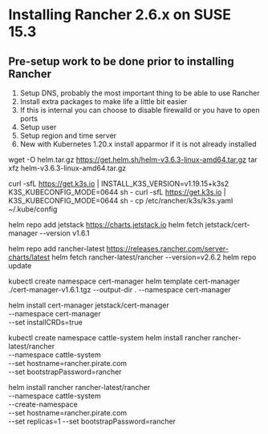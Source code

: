 # Installing Rancher 2.6.x on SUSE 15.3

## Pre-setup work to be done prior to installing Rancher

1. Setup DNS, probably the most important thing to be able to use Rancher
1. Install extra packages to make life a little bit easier
1. If this is internal you can choose to disable firewalld or you have to open ports
1. Setup user
1. Setup region and time server
1. New with Kubernetes 1.20.x install apparmor if it is not already installed


wget -O helm.tar.gz https://get.helm.sh/helm-v3.6.3-linux-amd64.tar.gz
tar xfz helm-v3.6.3-linux-amd64.tar.gz

curl -sfL https://get.k3s.io | INSTALL_K3S_VERSION=v1.19.15+k3s2 K3S_KUBECONFIG_MODE=0644 sh -
curl -sfL https://get.k3s.io | K3S_KUBECONFIG_MODE=0644 sh -
cp /etc/rancher/k3s/k3s.yaml ~/.kube/config

helm repo add jetstack https://charts.jetstack.io
helm fetch jetstack/cert-manager --version v1.6.1

helm repo add rancher-latest https://releases.rancher.com/server-charts/latest
helm fetch rancher-latest/rancher --version=v2.6.2
helm repo update

kubectl create namespace cert-manager
helm template cert-manager ./cert-manager-v1.6.1.tgz --output-dir . --namespace cert-manager

helm install cert-manager jetstack/cert-manager \
  --namespace cert-manager \
  --set installCRDs=true

kubectl create namespace cattle-system
helm install rancher rancher-latest/rancher \
  --namespace cattle-system \
  --set hostname=rancher.pirate.com \
  --set bootstrapPassword=rancher

helm install rancher rancher-latest/rancher \
  --namespace cattle-system \
  --create-namespace \
  --set hostname=rancher.pirate.com \
  --set replicas=1
  --set bootstrapPassword=rancher
